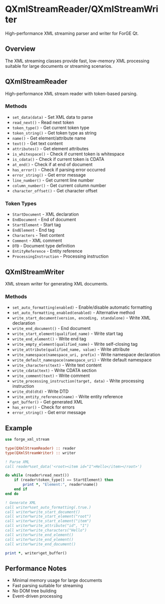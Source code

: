 # QXmlStreamReader/QXmlStreamWriter

High-performance XML streaming parser and writer for ForGE Qt.

## Overview

The XML streaming classes provide fast, low-memory XML processing suitable for large documents or streaming scenarios.

## QXmlStreamReader

High-performance XML stream reader with token-based parsing.

### Methods

- `set_data(data)` - Set XML data to parse
- `read_next()` - Read next token
- `token_type()` - Get current token type
- `token_string()` - Get token type as string
- `name()` - Get element/attribute name
- `text()` - Get text content
- `attributes()` - Get element attributes
- `is_whitespace()` - Check if current token is whitespace
- `is_cdata()` - Check if current token is CDATA
- `at_end()` - Check if at end of document
- `has_error()` - Check if parsing error occurred
- `error_string()` - Get error message
- `line_number()` - Get current line number
- `column_number()` - Get current column number
- `character_offset()` - Get character offset

### Token Types

- `StartDocument` - XML declaration
- `EndDocument` - End of document
- `StartElement` - Start tag
- `EndElement` - End tag
- `Characters` - Text content
- `Comment` - XML comment
- `DTD` - Document type definition
- `EntityReference` - Entity reference
- `ProcessingInstruction` - Processing instruction

## QXmlStreamWriter

XML stream writer for generating XML documents.

### Methods

- `set_auto_formatting(enabled)` - Enable/disable automatic formatting
- `set_auto_formatting_enabled(enabled)` - Alternative method
- `write_start_document(version, encoding, standalone)` - Write XML declaration
- `write_end_document()` - End document
- `write_start_element(qualified_name)` - Write start tag
- `write_end_element()` - Write end tag
- `write_empty_element(qualified_name)` - Write self-closing tag
- `write_attribute(qualified_name, value)` - Write attribute
- `write_namespace(namespace_uri, prefix)` - Write namespace declaration
- `write_default_namespace(namespace_uri)` - Write default namespace
- `write_characters(text)` - Write text content
- `write_cdata(text)` - Write CDATA section
- `write_comment(text)` - Write comment
- `write_processing_instruction(target, data)` - Write processing instruction
- `write_dtd(dtd)` - Write DTD
- `write_entity_reference(name)` - Write entity reference
- `get_buffer()` - Get generated XML
- `has_error()` - Check for errors
- `error_string()` - Get error message

## Example

```fortran
use forge_xml_stream

type(QXmlStreamReader) :: reader
type(QXmlStreamWriter) :: writer

! Parse XML
call reader%set_data('<root><item id="1">Hello</item></root>')

do while (reader%read_next())
    if (reader%token_type() == StartElement) then
        print *, "Element:", reader%name()
    end if
end do

! Generate XML
call writer%set_auto_formatting(.true.)
call writer%write_start_document()
call writer%write_start_element("root")
call writer%write_start_element("item")
call writer%write_attribute("id", "1")
call writer%write_characters("Hello")
call writer%write_end_element()
call writer%write_end_element()
call writer%write_end_document()

print *, writer%get_buffer()
```

## Performance Notes

- Minimal memory usage for large documents
- Fast parsing suitable for streaming
- No DOM tree building
- Event-driven processing